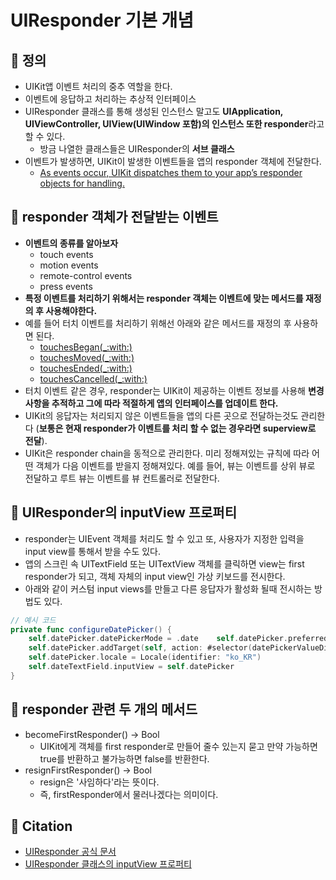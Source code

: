 # UIResponder 기본 개념

## 🍎 정의
- UIKit앱 이벤트 처리의 중추 역할을 한다.
- 이벤트에 응답하고 처리하는 추상적 인터페이스
- UIResponder 클래스를 통해 생성된 인스턴스 말고도 **UIApplication, UIViewController, UIView(UIWindow 포함)의 인스턴스 또한 responder**라고 할 수 있다.
    - 방금 나열한 클래스들은 UIResponder의 **서브 클래스**
- 이벤트가 발생하면, UIKit이 발생한 이벤트들을 앱의 responder 객체에 전달한다.
    - [As events occur, UIKit dispatches them to your app’s responder objects for handling.](https://developer.apple.com/documentation/uikit/uiresponder)

## 🍎 responder 객체가 전달받는 이벤트
- **이벤트의 종류를 알아보자**
    - touch events
    - motion events
    - remote-control events
    - press events
- **특정 이벤트를 처리하기 위해서는 responder 객체는 이벤트에 맞는 메서드를 재정의 후 사용해야한다.**
- 예를 들어 터치 이벤트를 처리하기 위해선 아래와 같은 메서드를 재정의 후 사용하면 된다.
     - [touchesBegan(_:with:)](https://developer.apple.com/documentation/uikit/uiresponder/1621142-touchesbegan)
     - [touchesMoved(_:with:)](https://developer.apple.com/documentation/uikit/uiresponder/1621107-touchesmoved)
     - [touchesEnded(_:with:)](https://developer.apple.com/documentation/uikit/uiresponder/1621084-touchesended)
     - [touchesCancelled(_:with:)](https://developer.apple.com/documentation/uikit/uiresponder/1621116-touchescancelled)
- 터치 이벤트 같은 경우, responder는 UIKit이 제공하는 이벤트 정보를 사용해 **변경 사항을 추적하고 그에 따라 적절하게 앱의 인터페이스를 업데이트 한다.**
- UIKit의 응답자는 처리되지 않은 이벤트들을 앱의 다른 곳으로 전달하는것도 관리한다 (**보통은 현재 responder가 이벤트를 처리 할 수 없는 경우라면 superview로 전달**).
- UIKit은 responder chain을 동적으로 관리한다. 미리 정해져있는 규칙에 따라 어떤 객체가 다음 이벤트를 받을지 정해져있다. 예를 들어, 뷰는 이벤트를 상위 뷰로 전달하고 루트 뷰는 이벤트를 뷰 컨트롤러로 전달한다.

## 🍎 UIResponder의 inputView 프로퍼티
- responder는 UIEvent 객체를 처리도 할 수 있고 또, 사용자가 지정한 입력을 input view를 통해서 받을 수도 있다.
- 앱의 스크린 속 UITextField 또는 UITextView 객체를 클릭하면 view는 first responder가 되고, 객체 자체의 input view인 가상 키보드를 전시한다.
- 아래와 같이 커스텀 input views를 만들고 다른 응답자가 활성화 될때 전시하는 방법도 있다.
```swift
// 예시 코드
private func configureDatePicker() {
    self.datePicker.datePickerMode = .date    self.datePicker.preferredDatePickerStyle = .wheels
    self.datePicker.addTarget(self, action: #selector(datePickerValueDidChange(_:)), for: .valueChanged)
    self.datePicker.locale = Locale(identifier: "ko_KR")
    self.dateTextField.inputView = self.datePicker
}
```
## 🍎 responder 관련 두 개의 메서드
- becomeFirstResponder() -> Bool
    - UIKit에게 객체를 first responder로 만들어 줄수 있는지 묻고 만약 가능하면 true를 반환하고 불가능하면 false를 반환한다.
- resignFirstResponder() -> Bool
    - resign은 '사임하다'라는 뜻이다.
    - 즉, firstResponder에서 물러나겠다는 의미이다.

## 🍎 Citation
- [UIResponder 공식 문서](https://developer.apple.com/documentation/uikit/uiresponder)
- [UIResponder 클래스의 inputView 프로퍼티](https://developer.apple.com/documentation/uikit/uiresponder/1621092-inputview)
